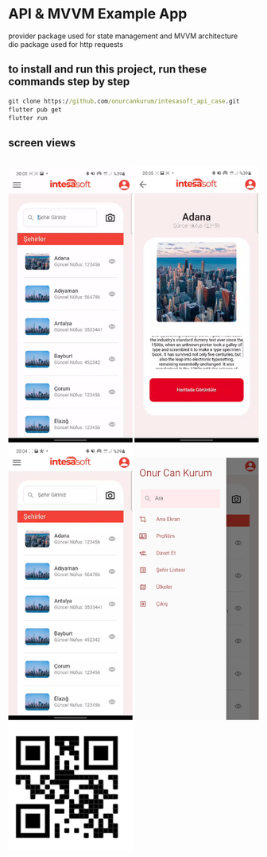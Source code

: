 # API & MVVM Example App
provider package used for state management and MVVM architecture <br>
dio package used for http requests
## to install and run this project, run these commands step by step

```cmd
git clone https://github.com/onurcankurum/intesasoft_api_case.git
flutter pub get
flutter run
```
## screen views
<br>
<img src="readme_assets/filter.gif" width="250">
<img src="readme_assets/detail_page.gif" width="250">
<img src="readme_assets/filter_with_qr.gif" width="250">
<img src="readme_assets/drawer.jpg" width="250">
<img src="readme_assets/example_qr.PNG" width="250">



